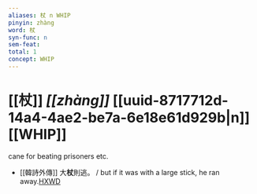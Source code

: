 ```yaml
---
aliases: 杖 n WHIP
pinyin: zhàng
word: 杖
syn-func: n
sem-feat: 
total: 1
concept: WHIP 
---
```

# [[杖]] *[[zhàng]]*  [[uuid-8717712d-14a4-4ae2-be7a-6e18e61d929b|n]] [[WHIP]]
cane for beating prisoners etc.
 - [[韓詩外傳]] 大**杖**則逃。 / but if it was with a large stick, he ran away.[HXWD](https://hxwd.org/textview.html?location=KR1c0066_tls_008-25a.14)